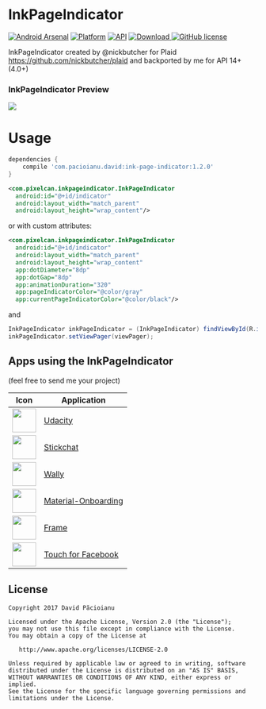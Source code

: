 # InkPageIndicator

[![Android Arsenal](https://img.shields.io/badge/Android%20Arsenal-InkPageIndicator-green.svg?style=true)](https://android-arsenal.com/details/1/2932) 
[![Platform](https://img.shields.io/badge/Platform-Android-green.svg)](http://developer.android.com/index.html)
[![API](https://img.shields.io/badge/API-14%2B-brightgreen.svg)](https://android-arsenal.com/api?level=14)
[ ![Download](https://api.bintray.com/packages/davidpacioianu/maven/ink-page-indicator/images/download.svg) ](https://bintray.com/davidpacioianu/maven/ink-page-indicator/_latestVersion)
[![GitHub license](https://img.shields.io/badge/license-Apache%202-blue.svg)](https://raw.githubusercontent.com/DavidPacioianu/InkPageIndicator/master/LICENSE) 

InkPageIndicator created by @nickbutcher for Plaid https://github.com/nickbutcher/plaid and backported by me for API 14+ (4.0+)

<h3>InkPageIndicator Preview</h3>

![](http://i.imgur.com/fRgDXWK.gif)

# Usage

```gradle
dependencies {
    compile 'com.pacioianu.david:ink-page-indicator:1.2.0'
}
```

```xml
<com.pixelcan.inkpageindicator.InkPageIndicator
  android:id="@+id/indicator"
  android:layout_width="match_parent"
  android:layout_height="wrap_content"/>
```

or with custom attributes:
```xml
<com.pixelcan.inkpageindicator.InkPageIndicator
  android:id="@+id/indicator"
  android:layout_width="match_parent"
  android:layout_height="wrap_content"
  app:dotDiameter="8dp"
  app:dotGap="8dp"
  app:animationDuration="320"
  app:pageIndicatorColor="@color/gray"
  app:currentPageIndicatorColor="@color/black"/>
```
 and 
 
```java
InkPageIndicator inkPageIndicator = (InkPageIndicator) findViewById(R.id.indicator);
inkPageIndicator.setViewPager(viewPager);
```

## Apps using the InkPageIndicator
(feel free to send me your project)

Icon | Application
------------ | -------------
<img src="https://goo.gl/QrCvNu" width="48" height="48" /> | [Udacity](https://play.google.com/store/apps/details?id=com.udacity.android) 
<img src="https://goo.gl/4i6lVV" width="48" height="48" /> | [Stickchat](https://play.google.com/store/apps/details?id=com.timmystudios.stickchat) 
<img src="https://goo.gl/ZtSdKQ" width="48" height="48" /> | [Wally](https://play.google.com/store/apps/details?id=com.brocoli.wally)
<img src="https://goo.gl/MZRSab" width="48" height="48" /> | [Material-Onboarding](https://github.com/Vexigon/Material-Onboarding)
<img src="https://goo.gl/PNN4yC" width="48" height="48" /> | [Frame](https://play.google.com/store/apps/details?id=com.cwfei.frame) 
<img src="https://goo.gl/wpVss6" width="48" height="48" /> | [Touch for Facebook](https://play.google.com/store/apps/details?id=com.fa.touch.free) 

License
--------

    Copyright 2017 David Păcioianu

    Licensed under the Apache License, Version 2.0 (the "License");
    you may not use this file except in compliance with the License.
    You may obtain a copy of the License at

       http://www.apache.org/licenses/LICENSE-2.0

    Unless required by applicable law or agreed to in writing, software
    distributed under the License is distributed on an "AS IS" BASIS,
    WITHOUT WARRANTIES OR CONDITIONS OF ANY KIND, either express or implied.
    See the License for the specific language governing permissions and
    limitations under the License.
